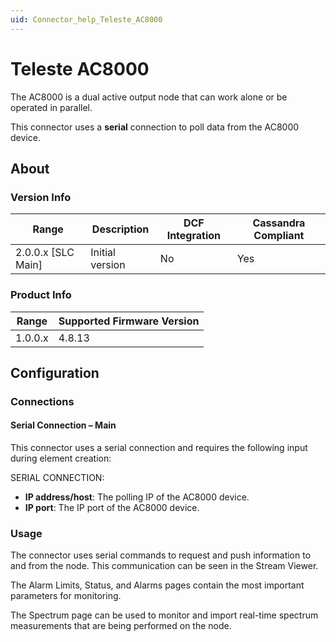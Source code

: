 ```yaml
---
uid: Connector_help_Teleste_AC8000
---
```


# Teleste AC8000

The AC8000 is a dual active output node that can work alone or be operated in parallel.

This connector uses a **serial** connection to poll data from the AC8000 device.

## About

### Version Info

| Range | Description | DCF Integration | Cassandra Compliant |
|----------------------|-----------------|---------------------|-------------------------|
| 2.0.0.x [SLC Main] | Initial version | No                  | Yes                     |

### Product Info

| Range | Supported Firmware Version |
|------------------|-----------------------------|
| 1.0.0.x          | 4.8.13                     |

## Configuration

### Connections

#### Serial Connection – Main

This connector uses a serial connection and requires the following input during element creation:

SERIAL CONNECTION:

- **IP address/host**: The polling IP of the AC8000 device.
- **IP port**: The IP port of the AC8000 device.

### Usage

The connector uses serial commands to request and push information to and from the node. This communication can be seen in the Stream Viewer.

The Alarm Limits, Status, and Alarms pages contain the most important parameters for monitoring.

The Spectrum page can be used to monitor and import real-time spectrum measurements that are being performed on the node.
